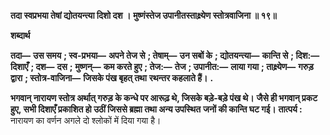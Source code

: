 **तदा स्वप्रभया तेषां द्योतयन्त्या दिशो दश ।** **मुष्णंस्तेज उपानीतस्ताक्ष्र्येण स्तोत्रवाजिना ॥ १९॥** 

**शब्दार्थ** 

**तदा—** **उस समय** **; स्व-प्रभया—** **अपने तेज से** **; तेषाम्—** **उन सबों के** **; द्योतयन्त्या—** **कान्ति से** **; दिश:—** **दिशाएँ** **; दश—** **दस** **;** **मुष्णन्—** **कम करते हुए** **; तेज:—** **तेज** **; उपानीत:—** **लाया गया** **; ताक्ष्र्येण—** **गरुड़ द्वारा** **; स्तोत्र-वाजिना—** **जिसके पंख बृहत् तथा** **रथन्तर कहलाते हैं।** **.** 

**भगवान् नारायण स्तोत्र अर्थात् गरुड़ के कन्धे पर आरूढ़ थे, जिसके बड़े-बड़े पंख थे।** **जैसे ही भगवान् प्रकट हुए, सभी दिशाएँ प्रकाशित हो उठीं जिससे ब्रह्मा तथा अन्य उपस्थित** **जनों की कान्ति घट गई।** **तात्पर्य :** नारायण का वर्णन अगले दो श्लोकों में दिया गया है।  